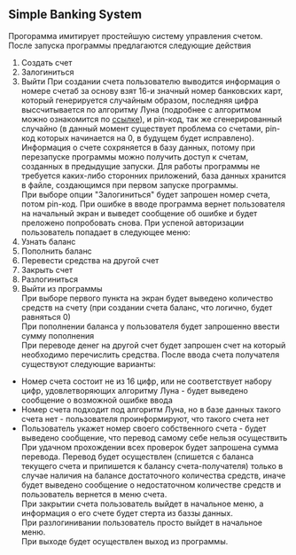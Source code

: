 ## Simple Banking System  
Прогорамма имитирует простейшую систему управления счетом.  
После запуска программы предлагаются следующие действия  
1) Создать счет  
2) Залогиниться  
3) Выйти
При создании счета пользователю выводится информация о номере счетаб за основу взят 16-и значный номер банковских карт, который генерируется случайным образом, последняя цифра выссчитывается по алгоритму Луна (подробнее с алгоритмом можно ознакомится по [ссылке](https://ru.wikipedia.org/wiki/%D0%90%D0%BB%D0%B3%D0%BE%D1%80%D0%B8%D1%82%D0%BC_%D0%9B%D1%83%D0%BD%D0%B0)), и pin-код, так же сгенерированный случайно (в данный момент существует проблема со счетами, pin-код которых начинается на 0, в будущем будет исправлено). Информация о счете сохряняется в базу данных, потому при перезапуске программы можно получить доступ к счетам, созданных в предыдущие запуски. Для работы программы не требуется каких-либо сторонних приложений, база данных хранится в файле, создающимся при первом запуске программы.  
При выборе опции "Залогиниться" будет запрошен номер счета, потом pin-код. При ошибке в вводе программа вернет пользователя на начальный экран и выведет сообщение об ошибке и будет преложено попробовать снова. При успеной авторизации пользователь попадает в следующее меню:  
1) Узнать баланс  
2) Пополнить баланс  
3) Перевести средства на другой счет  
4) Закрыть счет  
5) Разлогиниться  
0) Выйти из программы  
При выборе первого пункта на экран будет выведено количество средств на счету (при создании счета баланс, что логично, будет равняться 0)  
При пополнении баланса у пользователя будет запрошенно ввести сумму пополнения  
При переводе денег на другой счет будет запрошен счет на который необходимо перечислить средства. После ввода счета получателя существуют следующие варианты: 
- Номер счета состоит не из 16 цифр, или не соответствует набору цифр, удовлетворяющих алгоритму Луна - будет выведено сообщение о возможной ошибке ввода
- Номер счета подходит под алгоритм Луна, но в базе данных такого счета нет - пользователя проинформируют, что такого счета нет  
- Пользователь укажет номер своего собственного счета - будет выведено сообщение, что перевод самому себе нельзя осуществить
При удачном прохождении всех проверок будет запрошена сумма перевода. Перевод будет осуществлен (спишется с баланса текущего счета и припишется к балансу счета-получателя) только в случае наличия на балансе достаточного количества средств, иначе будет выведено сообщение о недостаточном количестве средств и пользователь вернется в меню счета.  
При закрытии счета пользователь выйдет в начальное меню, а информация о его счете будет стерта из баззы данных.  
При разлогинивании пользователь просто выйдет в начальное меню.  
При выходе будет осуществлен выход из программы.
